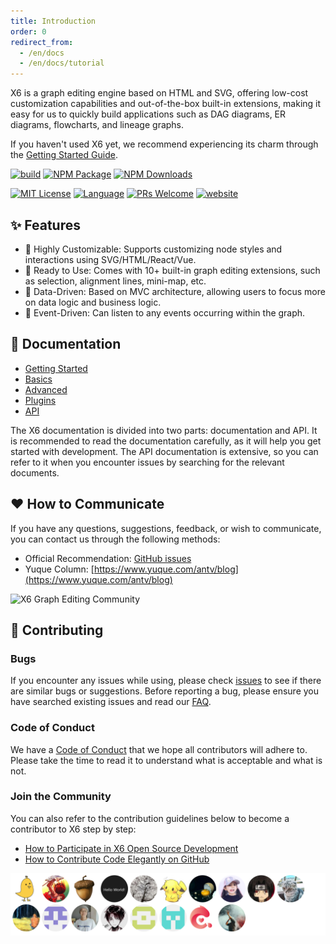 ```yaml
---
title: Introduction
order: 0
redirect_from:
  - /en/docs
  - /en/docs/tutorial
---
```


X6 is a graph editing engine based on HTML and SVG, offering low-cost customization capabilities and out-of-the-box built-in extensions, making it easy for us to quickly build applications such as DAG diagrams, ER diagrams, flowcharts, and lineage graphs.

If you haven't used X6 yet, we recommend experiencing its charm through the [Getting Started Guide](/en/tutorial/getting-started).

<p align="left">
<a href="https://github.com/antvis/X6/actions/workflows/ci.yml"><img alt="build" src="https://img.shields.io/github/actions/workflow/status/antvis/x6/ci.yml?branch=master&logo=github&style=flat-square" /></a>
<a href="https://www.npmjs.com/package/@antv/x6"><img alt="NPM Package" src="https://img.shields.io/npm/v/@antv/x6.svg?style=flat-square" /></a>
<a href="https://www.npmjs.com/package/@antv/x6"><img alt="NPM Downloads" src="https://img.shields.io/npm/dm/@antv/x6?logo=npm&style=flat-square" /></a>
</p>

<p align="left">
<a href="/LICENSE"><img src="https://img.shields.io/github/license/antvis/x6?style=flat-square" alt="MIT License" /></a>
<a href="https://www.typescriptlang.org"><img alt="Language" src="https://img.shields.io/badge/language-TypeScript-blue.svg?style=flat-square" /></a>
<a href="https://github.com/antvis/x6/pulls"><img alt="PRs Welcome" src="https://img.shields.io/badge/PRs-Welcome-brightgreen.svg?style=flat-square" /></a>
<a href="https://x6.antv.antgroup.com"><img alt="website" src="https://img.shields.io/static/v1?label=&labelColor=505050&message=website&color=0076D6&style=flat-square&logo=google-chrome&logoColor=0076D6" /></a>
</p>

## ✨ Features

- 🌱  Highly Customizable: Supports customizing node styles and interactions using SVG/HTML/React/Vue.
- 🚀  Ready to Use: Comes with 10+ built-in graph editing extensions, such as selection, alignment lines, mini-map, etc.
- 🧲  Data-Driven: Based on MVC architecture, allowing users to focus more on data logic and business logic.
- 💯  Event-Driven: Can listen to any events occurring within the graph.

## 🍉 Documentation

- [Getting Started](/en/tutorial/getting-started)
- [Basics](/en/tutorial/basic/graph)
- [Advanced](/en/tutorial/intermediate/connection-point)
- [Plugins](/en/tutorial/plugins/transform)
- [API](/en/api/graph/graph)

The X6 documentation is divided into two parts: documentation and API. It is recommended to read the documentation carefully, as it will help you get started with development. The API documentation is extensive, so you can refer to it when you encounter issues by searching for the relevant documents.

## ❤️ How to Communicate

If you have any questions, suggestions, feedback, or wish to communicate, you can contact us through the following methods:

- Official Recommendation: [GitHub issues](https://github.com/antvis/X6/issues/new/choose)
- Yuque Column: [https://www.yuque.com/antv/blog](https://www.yuque.com/antv/blog)

<img src="https://mdn.alipayobjects.com/huamei_qa8qxu/afts/img/A*re6DTJv_Me8AAAAAQYAAAAgAemJ7AQ/original" alt="X6 Graph Editing Community" width="375" />

## 🤝 Contributing

### Bugs

If you encounter any issues while using, please check [issues](https://github.com/antvis/x6/issues) to see if there are similar bugs or suggestions. Before reporting a bug, please ensure you have searched existing issues and read our [FAQ](https://www.yuque.com/antv/x6/tox1ukbz5cw57qfy).

### Code of Conduct

We have a [Code of Conduct](https://github.com/antvis/X6/blob/master/CONTRIBUTING.md) that we hope all contributors will adhere to. Please take the time to read it to understand what is acceptable and what is not.

### Join the Community

You can also refer to the contribution guidelines below to become a contributor to X6 step by step:

- [How to Participate in X6 Open Source Development](https://www.yuque.com/antv/x6/gcinvi)
- [How to Contribute Code Elegantly on GitHub](https://segmentfault.com/a/1190000000736629?u_atoken=b71f69b7-7d74-4e6c-a373-76e0a36e2c87&u_asession=01aGvG2P10Vrjamv5BFM7yX0X2_OcJ_XmHlitgQC_BVnNLlRLdwpnHYH8ma1b1UKRaX0KNBwm7Lovlpxjd_P_q4JsKWYrT3W_NKPr8w6oU7K93NVUbout2zcDySUWFprtJUe3R9QHfzEvknA4dzJmVTGBkFo3NEHBv0PZUm6pbxQU&u_asig=05FBplinh079EhmRTHTDgrLXp5aawipV_A-9VAsAs841tY8QeTTaaTvFKcH6odRhI4VX2pBdH5ae6FY2MiL2X_4yTqZp2jK-_nBOl2nesFZDM2RmF5JkBT_JWpU60Z6lY1hzgqVxFxj_uE1HnffLBmwa5Sl9NkdZ4_S8RH_A-AooP9JS7q8ZD7Xtz2Ly-b0kmuyAKRFSVJkkdwVUnyHAIJzZMNY1otqX6vcbPyd-A-Ld3WE-pEMt_G6ZtWjng8eWoZH_8T8uYGNepqxdb-gLe1IO3h9VXwMyh6PgyDIVSG1W-dzbV77H9pFSh5eWBVfcZZYGYDqHeX90h_yD6KfDquy8GWlAwW_v4wTa3IAdocwA0iaDksczFnALAG-4HaicdUmWspDxyAEEo4kbsryBKb9Q&u_aref=SU72jL%2FvYl46xrVouxNG%2FiEj5e0%3D)

<a href="https://github.com/antvis/x6/graphs/contributors">
  <img src="https://raw.githubusercontent.com/antvis/X6/master/CONTRIBUTORS.svg" alt="Contributors" />
</a>
